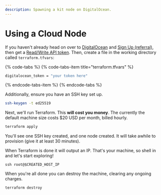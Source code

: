 ```yaml
---
description: Spawning a kit node on DigitalOcean.
---
```


# Using a Cloud Node

If you haven't already head on over to [DigitalOcean](http://digitalocean.com/) and [Sign Up \(referral\)](https://m.do.co/c/b6156cf29450), then get a [Read/Write API token](https://cloud.digitalocean.com/account/api/tokens/new). Then, create a file in the working directory called `terraform.tfvars`:

{% code-tabs %}
{% code-tabs-item title="terraform.tfvars" %}
```bash
digitalocean_token = "your token here"
```
{% endcode-tabs-item %}
{% endcode-tabs %}

Additionally, ensure you have an SSH key set up.

```bash
ssh-keygen -t ed25519
```

Next, we'll run Terraform. This **will cost you money**. The currently the default machine size costs $20 USD per month, billed hourly.

```bash
terraform apply
```

You'll see one SSH key created, and one node created. It will take awhile to provision \(give it at least 30 minutes\).

When Terraform is done it will output an IP.  That's your machine, so shell in and let's start exploring!

```text
ssh root@$CREATED_HOST_IP
```

When you're all done you can destroy the machine, clearing any ongoing charges.

```text
terraform destroy
```



